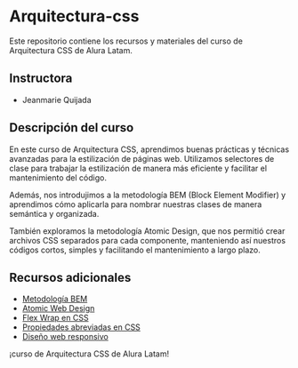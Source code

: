 # Arquitectura-css

Este repositorio contiene los recursos y materiales del curso de Arquitectura CSS de Alura Latam.

## Instructora

- Jeanmarie Quijada

## Descripción del curso

En este curso de Arquitectura CSS, aprendimos buenas prácticas y técnicas avanzadas para la estilización de páginas web. Utilizamos selectores de clase para trabajar la estilización de manera más eficiente y facilitar el mantenimiento del código.

Además, nos introdujimos a la metodología BEM (Block Element Modifier) y aprendimos cómo aplicarla para nombrar nuestras clases de manera semántica y organizada.

También exploramos la metodología Atomic Design, que nos permitió crear archivos CSS separados para cada componente, manteniendo así nuestros códigos cortos, simples y facilitando el mantenimiento a largo plazo.

## Recursos adicionales

- [Metodología BEM](https://en.bem.info/methodology/)
- [Atomic Web Design](https://bradfrost.com/blog/post/atomic-web-design/)
- [Flex Wrap en CSS](https://developer.mozilla.org/es/docs/Web/CSS/flex-wrap)
- [Propiedades abreviadas en CSS](https://developer.mozilla.org/es/docs/Web/CSS/Shorthand_properties)
- [Diseño web responsivo](https://developer.mozilla.org/es/docs/Learn/CSS/CSS_layout/Responsive_Design)

¡curso de Arquitectura CSS de Alura Latam!